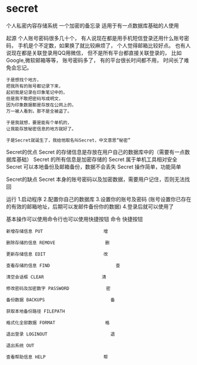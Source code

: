 # secret
个人私密内容存储系统 
一个加密的备忘录
适用于有一点数据库基础的人使用

起源
	个人账号密码很多几十个，
	有人说现在都是用手机短信登录还用什么账号密码，
	手机是个不定数，如果换了就比较麻烦了，
	个人觉得邮箱比较好点。
	也有人说现在都是关联登录用QQ用微信，
	但不是所有平台都直接关联登录的，
	比如Google,微软邮箱等等，
	账号密码多了，
	有的平台很长时间都不用，
	时间长了难免会忘记。
	
	于是想找个地方，
	把我所有的账号都记录下来，
	起初我是记录在印象笔记中的，
	但是我不敢把密码写成明文，
	因为印象数据都是存放在公网上的，
	万一被人看到，那不是全被盗了。
	
	于是我就想，要是能有个单机的，
	让我能存放秘密信息的地方就好了。
	
	于是Secret就诞生了，我给他取名叫Secret，中文意思“秘密”

Secret的优点
	Secret 的存储信息是存放在用户自己的数据库中的（需要有一点数据库基础）
	Secret 的所有信息是加密存储的
	Secret 属于单机工具相对安全
	Secret 可以本地备份及邮箱备份，数据不会丢失
	Secret 操作简单，功能简单

Secret的缺点
	Secret 本身的账号密码以及加密数据，需要用户记住，否则无法找回
	
运行
	1.启动程序
	2.配置你自己的数据库
	3.设置你的账号及密码 (账号设置你已存在的有效的邮箱地址，后期可以发邮件备份你的数据)
	4.登录后就可以使用了
	
基本操作可以使用命令行也可以使用快捷按钮
	命令                                     快捷按钮

	新增存储信息 PUT						 增						

	删除存储的信息 REMOVE					 删
	
	更新存储信息 EDIT						 改	

	查看存储的信息 FIND						 查	

	清空会话框 CLEAR						 清

	修改密码及加密数字 PASSWORD              密

	备份数据 BACKUPS                         备

	获取本地备份路径 FILEPATH				 

	格式化全部数据 FORMAT					 格

	退出登录 LOGINOUT						 退

	退出系统 OUT

	查看帮助信息 HELP						 帮

	

